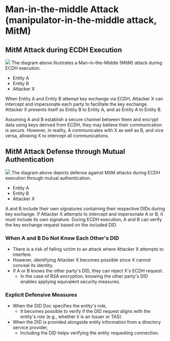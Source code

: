 # Man-in-the-middle Attack (manipulator-in-the-middle attack, MitM)
## MitM Attack during ECDH Execution
![](../../assets/ecdh_middle_attack.png)
The diagram above illustrates a Man-in-the-Middle (MitM) attack during ECDH execution.
- Entity A
- Entity B
- Attacker X

When Entity A and Entity B attempt key exchange via ECDH, Attacker X can intercept and impersonate each party to facilitate the key exchange.
Attacker X presents itself as Entity B to Entity A,
and as Entity A to Entity B.

Assuming A and B establish a secure channel between them and encrypt data using keys derived from ECDH,
they may believe their communication is secure. However,
in reality, A communicates with X as well as B, and vice versa, allowing X to intercept all communications.
## MitM Attack Defense through Mutual Authentication
![](../../assets/auth_safe_middle_attack.png)
The diagram above depicts defense against MitM attacks during ECDH execution through mutual authentication.
- Entity A
- Entity B
- Attacker X

A and B include their own signatures containing their respective DIDs during key exchange.
If Attacker X attempts to intercept and impersonate A or B, it must include its own signature.
During ECDH execution, A and B can verify the key exchange request based on the included DID.

### When A and B Do Not Know Each Other's DID
- There is a risk of falling victim to an attack where Attacker X attempts to interfere.
- However, identifying Attacker X becomes possible since X cannot conceal its identity.
- If A or B knows the other party's DID, they can reject X's ECDH request.
    - In the case of RSA encryption, knowing the other party's DID enables applying equivalent security measures.

### Explicit Defensive Measures
- When the DID Doc specifies the entity's role,
    - It becomes possible to verify if the DID request aligns with the entity's role (e.g., whether it is an Issuer or TAS).
- When the DID is provided alongside entity information from a directory service provider,
    - Including the DID helps verifying the entity requesting connection.

